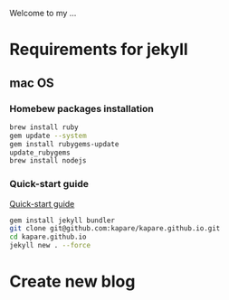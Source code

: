 Welcome to my ...

# Requirements for jekyll

## mac OS

### Homebew packages installation

```bash
brew install ruby
gem update --system
gem install rubygems-update
update_rubygems
brew install nodejs
```

### Quick-start guide

[Quick-start guide](https://jekyllrb.com/docs/quickstart/)

```bash
gem install jekyll bundler
git clone git@github.com:kapare/kapare.github.io.git
cd kapare.github.io
jekyll new . --force

```

# Create new blog
